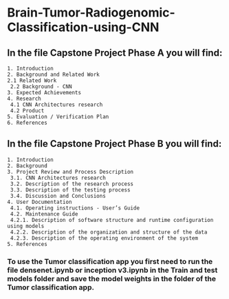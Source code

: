 # Brain-Tumor-Radiogenomic-Classification-using-CNN
## In the file Capstone Project Phase A you will find:
    1. Introduction
    2. Background and Related Work 
    2.1 Related Work
     2.2 Background - CNN 
    3. Expected Achievements
    4. Research
     4.1 CNN Architectures research
     4.2 Product
    5. Evaluation / Verification Plan
    6. References
    
## In the file Capstone Project Phase B you will find:
    1. Introduction
    2. Background
    3. Project Review and Process Description
     3.1. CNN Architectures research
     3.2. Description of the research process
     3.3. Description of the testing process
     3.4. Discussion and Conclusions
    4. User Documentation
     4.1. Operating instructions - User’s Guide	
     4.2. Maintenance Guide
     4.2.1. Description of software structure and runtime configuration using models
     4.2.2.	Description of the organization and structure of the data	
     4.2.3.	Description of the operating environment of the system
    5. References
    
### To use the Tumor classification app you first need to run the file densenet.ipynb or inception v3.ipynb in the Train and test models folder and save the model weights in the folder of the Tumor classification app.


